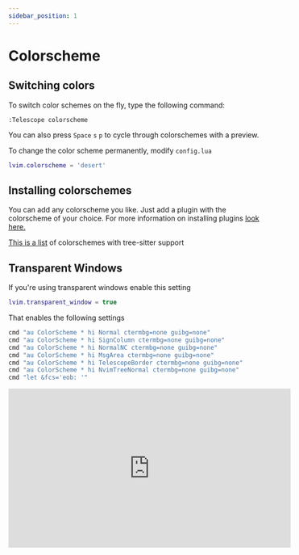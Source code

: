 ```yaml
---
sidebar_position: 1
---
```


# Colorscheme

## Switching colors

To switch color schemes on the fly, type the following command:

```vim
:Telescope colorscheme
```

You can also press `Space` `s` `p` to cycle through colorschemes with a preview.

To change the color scheme permanently, modify `config.lua`

```lua
lvim.colorscheme = 'desert'
```

## Installing colorschemes

You can add any colorscheme you like. Just add a plugin with the colorscheme of your choice. For more information on installing plugins [look here. ](../plugins/plugins.md)

[This is a list](https://github.com/rockerBOO/awesome-neovim#colorscheme) of colorschemes with tree-sitter support

## Transparent Windows

If you're using transparent windows enable this setting

```lua
lvim.transparent_window = true
```

That enables the following settings

```lua
cmd "au ColorScheme * hi Normal ctermbg=none guibg=none"
cmd "au ColorScheme * hi SignColumn ctermbg=none guibg=none"
cmd "au ColorScheme * hi NormalNC ctermbg=none guibg=none"
cmd "au ColorScheme * hi MsgArea ctermbg=none guibg=none"
cmd "au ColorScheme * hi TelescopeBorder ctermbg=none guibg=none"
cmd "au ColorScheme * hi NvimTreeNormal ctermbg=none guibg=none"
cmd "let &fcs='eob: '"
```

<iframe width="560" height="315" src="https://www.youtube.com/embed/OOr1qM17Lds" title="YouTube video player" frameborder="0" allow="accelerometer; autoplay; clipboard-write; encrypted-media; gyroscope; picture-in-picture" allowfullscreen="1"></iframe>
